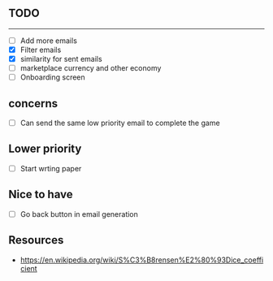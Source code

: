 ## TODO
---
- [ ] Add more emails
- [X] Filter emails
- [x] similarity for sent emails
- [ ] marketplace currency and other economy
- [ ] Onboarding screen

## concerns
- [ ] Can send the same low priority email to complete the game
## Lower priority
- [ ] Start wrting paper

## Nice to have
- [ ] Go back button in email generation


## Resources
- https://en.wikipedia.org/wiki/S%C3%B8rensen%E2%80%93Dice_coefficient